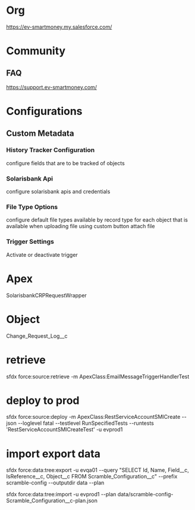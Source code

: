 # Org
https://ev-smartmoney.my.salesforce.com/
# Community 
## FAQ
https://support.ev-smartmoney.com/

# Configurations

## Custom Metadata

### History Tracker Configuration
configure fields that are to be tracked of objects

### Solarisbank Api
configure solarisbank apis and credentials

### File Type Options
configure default file types available by record type for each object that is available when uploading file using custom button attach file

### Trigger Settings
Activate or deactivate trigger



# Apex
SolarisbankCRPRequestWrapper

# Object
Change_Request_Log__c


# retrieve
sfdx force:source:retrieve -m ApexClass:EmailMessageTriggerHandlerTest

# deploy to prod
sfdx force:source:deploy -m ApexClass:RestServiceAccountSMICreate --json --loglevel fatal  --testlevel RunSpecifiedTests --runtests 'RestServiceAccountSMICreateTest' -u evprod1

# import export data
sfdx force:data:tree:export -u evqa01 --query "SELECT Id, Name, Field__c, IsReference__c, Object__c FROM Scramble_Configuration__c" --prefix scramble-config --outputdir data --plan

sfdx force:data:tree:import -u evprod1 --plan data/scramble-config-Scramble_Configuration__c-plan.json
